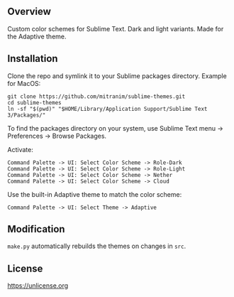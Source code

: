 ## Overview

Custom color schemes for Sublime Text. Dark and light variants. Made for the Adaptive theme.

## Installation

Clone the repo and symlink it to your Sublime packages directory. Example for MacOS:

    git clone https://github.com/mitranim/sublime-themes.git
    cd sublime-themes
    ln -sf "$(pwd)" "$HOME/Library/Application Support/Sublime Text 3/Packages/"

To find the packages directory on your system, use Sublime Text menu → Preferences → Browse Packages.

Activate:

    Command Palette -> UI: Select Color Scheme -> Role-Dark
    Command Palette -> UI: Select Color Scheme -> Role-Light
    Command Palette -> UI: Select Color Scheme -> Nether
    Command Palette -> UI: Select Color Scheme -> Cloud

Use the built-in Adaptive theme to match the color scheme:

    Command Palette -> UI: Select Theme -> Adaptive

## Modification

`make.py` automatically rebuilds the themes on changes in `src`.

## License

https://unlicense.org
